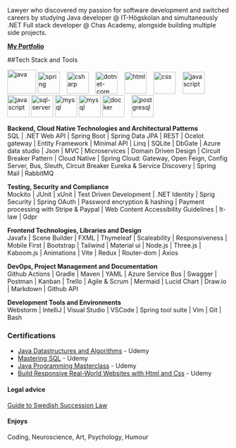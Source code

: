 

Lawyer who discovered my passion for software development and switched careers by studying Java developer @ IT-Högskolan and simultaneously .NET Full stack developer @ Chas Academy, alongside building multiple side projects.

[**My Portfolio**](https://annaaxelsson.com/)

  ##Tech Stack and Tools
  <!--https://cdn.jsdelivr.net/gh/devicons/devicon/icons/threejs/threejs-original.svg-->
  <p/>
<p class="align center">
<img src="https://cdn.jsdelivr.net/gh/devicons/devicon/icons/java/java-original.svg" alt="java" width="65" height="55"/> 

  <img src="https://cdn.jsdelivr.net/gh/devicons/devicon/icons/spring/spring-original.svg" alt="spring" width="50" height="50"/>
&nbsp;&nbsp;
<img src="https://cdn.jsdelivr.net/gh/devicons/devicon/icons/csharp/csharp-original.svg" alt="csharp" width="50" height="50"/> 
&nbsp;&nbsp;
<img src="https://cdn.jsdelivr.net/gh/devicons/devicon/icons/dotnetcore/dotnetcore-plain.svg" alt="dotnet-core" width="50" height="50"/> 
&nbsp;&nbsp;
<img src="https://cdn.jsdelivr.net/gh/devicons/devicon/icons/html5/html5-original.svg" alt="html" width="50" height="50"/>
&nbsp;&nbsp;
  <img src="https://cdn.jsdelivr.net/gh/devicons/devicon/icons/css3/css3-original.svg" alt="css" width="50" height="50"/>
&nbsp;&nbsp;
   <img src="https://cdn.jsdelivr.net/gh/devicons/devicon/icons/javascript/javascript-original.svg" alt="javascript" width="50" height="50"/>
&nbsp;&nbsp;
   <img src="https://cdn.jsdelivr.net/gh/devicons/devicon/icons/react/react-original.svg" alt="javascript" width="50" height="50"/>

  <img src="https://cdn.jsdelivr.net/gh/devicons/devicon/icons/microsoftsqlserver/microsoftsqlserver-plain-wordmark.svg" alt="sql-server" width="50" height="50"/> 

   <img src="https://cdn.jsdelivr.net/gh/devicons/devicon/icons/mysql/mysql-original.svg" alt="mysql" width="50" height="50"/>

   <img src="https://cdn.jsdelivr.net/gh/devicons/devicon/icons/mongodb/mongodb-original.svg" alt="mysql" width="50" height="50"/>

  <img src="https://cdn.jsdelivr.net/gh/devicons/devicon/icons/docker/docker-original.svg" alt="docker" width="50" height="50"/>
&nbsp;&nbsp;
   <img src="https://cdn.jsdelivr.net/gh/devicons/devicon/icons/postgresql/postgresql-original.svg" alt="postgresql" width="50" height="50"/>

<p/>    

   <b>Backend, Cloud Native Technologies and Architectural Patterns </b> <br>
SQL | .NET Web API | Spring Boot | Spring Data JPA | REST | Ocelot gateway | Entity Framework | Minimal API | Linq | SQLite | DbGate | Azure data studio | Json | MVC | Microservices | Domain Driven Design | Circuit Breaker Pattern | Cloud Native | Spring Cloud: Gateway, Open Feign, Config Server, Bus, Sleuth, Circuit Breaker
Eureka & Service Discovery | Spring Mail | RabbitMQ

<b>Testing, Security and Compliance</b><br>
Mockito | JUnit | xUnit | Test Driven Development | .NET Identity | Sprig Security | Spring OAuth | Password encryption & hashing | Payment processing with Stripe & Paypal | Web Content Accessibility Guidelines | It-law | Gdpr 
  
<b>Frontend Technologies, Libraries and Design </b> <br>
  Javafx | Scene Builder | FXML | Thymeleaf | Scaleability | Responsiveness | Mobile First | Bootstrap | Tailwind | Material ui | Node.js | Three.js | Kaboom.js | Animations | Vite | Redux | Router-dom | Axios 

<b>DevOps, Project Management and Documentation </b><br> 
Github Actions | Gradle | Maven | YAML | Azure Service Bus | Swagger | Postman | Kanban | Trello | Agile & Scrum | Mermaid | Lucid Chart | Draw.io | Markdown | Github API

<b>Development Tools and Environments </b><br>
Webstorm | IntelliJ | Visual Studio | VSCode | Spring tool suite | Vim | Git | Bash
 
  
  <!-- 👋 😊 💜 ✨ 🤓 🌐 📚 💻 ⚙️ 🛠 📄 🎮 🕹️ 💼 🕹️ -->

<h3>Certifications</h3>

- [Java Datastructures and Algorithms](https://github.com/AnnaAxelsson051/Certificates-repo/blob/main/Datastructures-and-Algorithms-Certificate.pdf) - Udemy
- [Mastering SQL](https://github.com/AnnaAxelsson051/Certificates-repo/blob/main/Mysql-certificate.pdf) - Udemy
- [Java Programming Masterclass](https://github.com/AnnaAxelsson051/Certificates-repo/blob/main/Java-Masterclass-certificate.pdf) - Udemy
- [Build Responsive Real-World Websites with Html and Css](https://github.com/AnnaAxelsson051/Certificates-repo/blob/main/Html-and-css-certificate.pdf) - Udemy

<h4>Legal advice</h4>
  
[Guide to Swedish Succession Law](https://annaaxelsson051.github.io/Swedish-Succession-Law-Guide/)
 
 <h4>Enjoys</h4>
<p>Coding, Neuroscience, Art, Psychology, Humour<p/>
    
    



